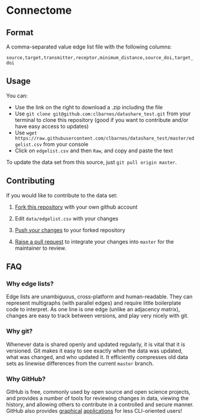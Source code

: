 # Connectome

## Format

A comma-separated value edge list file with the following columns:

`source,target,transmitter,receptor,minimum_distance,source_doi,target_doi`

## Usage

You can:

* Use the  link on the right to download a .zip including the file
* Use `git clone git@github.com:clbarnes/datashare_test.git` from your terminal to clone this repository (good if you want to contribute and/or have easy access to updates)
* Use `wget https://raw.githubusercontent.com/clbarnes/datashare_test/master/edgelist.csv` from your console
* Click on `edgelist.csv` and then `Raw`, and copy and paste the text

To update the data set from this source, just `git pull origin master`.

## Contributing

If you would like to contribute to the data set:

1. [Fork this repository](https://help.github.com/articles/fork-a-repo/) with your own github account
 
2. Edit `data/edgelist.csv` with your changes
 
3. [Push your changes](https://help.github.com/articles/pushing-to-a-remote/) to your forked repository

4. [Raise a pull request](https://help.github.com/articles/using-pull-requests/) to integrate your changes into `master` for the maintainer to review.

## FAQ

### Why edge lists?

Edge lists are unambiguous, cross-platform and human-readable. They can represent multigraphs (with parallel edges) and require little boilerplate code to interpret. As one line is one edge (unlike an adjacency matrix), changes are easy to track between versions, and play very nicely with git.

### Why git?

Whenever data is shared openly and updated regularly, it is vital that it is versioned. Git makes it easy to see exactly when the data was updated, what was changed, and who updated it. It efficiently compresses old data sets as linewise differences from the current `master` branch.

### Why GitHub?

GitHub is free, commonly used by open source and open science projects, and provides a number of tools for reviewing changes in data, viewing the history, and allowing others to contribute in a controlled and secure manner. GitHub also provides [graphical](https://windows.github.com/) [applications](https://mac.github.com/) for less CLI-oriented users!
